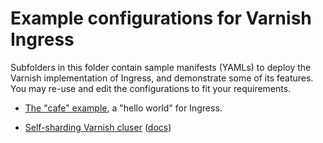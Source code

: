 # Example configurations for Varnish Ingress

Subfolders in this folder contain sample manifests (YAMLs) to deploy
the Varnish implementation of Ingress, and demonstrate some of its
features. You may re-use and edit the configurations to fit your
requirements.

* [The "cafe" example](/examples/hello), a "hello world" for Ingress.

* [Self-sharding Varnish cluser](/examples/self-sharding)
  ([docs](/docs/self-sharding.md))
